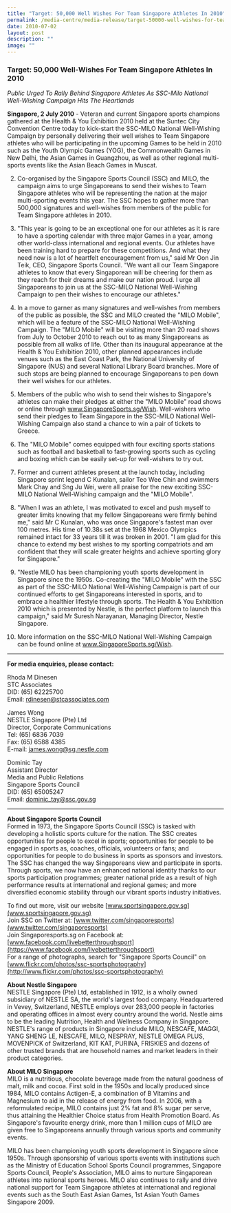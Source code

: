 ```yaml
---
title: "Target: 50,000 Well Wishes For Team Singapore Athletes In 2010"
permalink: /media-centre/media-release/target-50000-well-wishes-for-team-singapore-athletes-in-2010/
date: 2010-07-02
layout: post
description: ""
image: ""
---
```

### **Target: 50,000 Well-Wishes For Team Singapore Athletes In 2010**

_Public Urged To Rally Behind Singapore Athletes As SSC-Milo National Well-Wishing Campaign Hits The Heartlands_

**Singapore, 2 July 2010** - Veteran and current Singapore sports champions gathered at the Health & You Exhibition 2010 held at the Suntec City Convention Centre today to kick-start the SSC-MILO National Well-Wishing Campaign by personally delivering their well wishes to Team Singapore athletes who will be participating in the upcoming Games to be held in 2010 such as the Youth Olympic Games (YOG), the Commonwealth Games in New Delhi, the Asian Games in Guangzhou, as well as other regional multi-sports events like the Asian Beach Games in Muscat.

2. Co-organised by the Singapore Sports Council (SSC) and MILO, the campaign aims to urge Singaporeans to send their wishes to Team Singapore athletes who will be representing the nation at the major multi-sporting events this year. The SSC hopes to gather more than 500,000 signatures and well-wishes from members of the public for Team Singapore athletes in 2010.

3. "This year is going to be an exceptional one for our athletes as it is rare to have a sporting calendar with three major Games in a year, among other world-class international and regional events. Our athletes have been training hard to prepare for these competitions. And what they need now is a lot of heartfelt encouragement from us," said Mr Oon Jin Teik, CEO, Singapore Sports Council. "We want all our Team Singapore athletes to know that every Singaporean will be cheering for them as they reach for their dreams and make our nation proud. I urge all Singaporeans to join us at the SSC-MILO National Well-Wishing Campaign to pen their wishes to encourage our athletes."

4. In a move to garner as many signatures and well-wishes from members of the public as possible, the SSC and MILO created the "MILO Mobile", which will be a feature of the SSC-MILO National Well-Wishing Campaign. The "MILO Mobile" will be visiting more than 20 road shows from July to October 2010 to reach out to as many Singaporeans as possible from all walks of life. Other than its inaugural appearance at the Health & You Exhibition 2010, other planned appearances include venues such as the East Coast Park, the National University of Singapore (NUS) and several National Library Board branches. More of such stops are being planned to encourage Singaporeans to pen down their well wishes for our athletes.

5. Members of the public who wish to send their wishes to Singapore's athletes can make their pledges at either the "MILO Mobile" road shows or online through www.SingaporeSports.sg/Wish. Well-wishers who send their pledges to Team Singapore in the SSC-MILO National Well-Wishing Campaign also stand a chance to win a pair of tickets to Greece.

6. The "MILO Mobile" comes equipped with four exciting sports stations such as football and basketball to fast-growing sports such as cycling and boxing which can be easily set-up for well-wishers to try out.

7. Former and current athletes present at the launch today, including Singapore sprint legend C Kunalan, sailor Teo Wee Chin and swimmers Mark Chay and Sng Ju Wei, were all praise for the new exciting SSC-MILO National Well-Wishing campaign and the "MILO Mobile".

8. "When I was an athlete, I was motivated to excel and push myself to greater limits knowing that my fellow Singaporeans were firmly behind me," said Mr C Kunalan, who was once Singapore's fastest man over 100 metres. His time of 10.38s set at the 1968 Mexico Olympics remained intact for 33 years till it was broken in 2001. "I am glad for this chance to extend my best wishes to my sporting compatriots and am confident that they will scale greater heights and achieve sporting glory for Singapore."

9. "Nestle MILO has been championing youth sports development in Singapore since the 1950s. Co-creating the "MILO Mobile" with the SSC as part of the SSC-MILO National Well-Wishing Campaign is part of our continued efforts to get Singaporeans interested in sports, and to embrace a healthier lifestyle through sports. The Health & You Exhibition 2010 which is presented by Nestle, is the perfect platform to launch this campaign," said Mr Suresh Narayanan, Managing Director, Nestle Singapore.

10. More information on the SSC-MILO National Well-Wishing Campaign can be found online at www.SingaporeSports.sg/Wish.

---

**For media enquiries, please contact:**
<br>

Rhoda M Dinesen<br>
STC Associates<br>
DID: (65) 62225700<br>
Email: [rdinesen@stcassociates.com](mailto:rdinesen@stcassociates.com)

James Wong<br>
NESTLE Singapore (Pte) Ltd<br>
Director, Corporate Communications<br>
Tel: (65) 6836 7039<br>
Fax: (65) 6588 4385<br>
E-mail: [james.wong@sg.nestle.com](mailto:james.wong@sg.nestle.com)

Dominic Tay<br>
Assistant Director<br>
Media and Public Relations<br>
Singapore Sports Council<br>
DID: (65) 65005247<br>
Email: [dominic_tay@ssc.gov.sg](mailto:dominic_tay@ssc.gov.sg)

---

**About Singapore Sports Council**<br>
Formed in 1973, the Singapore Sports Council (SSC) is tasked with developing a holistic sports culture for the nation. The SSC creates opportunities for people to excel in sports; opportunities for people to be engaged in sports as, coaches, officials, volunteers or fans; and opportunities for people to do business in sports as sponsors and investors. The SSC has changed the way Singaporeans view and participate in sports. Through sports, we now have an enhanced national identity thanks to our sports participation programmes; greater national pride as a result of high performance results at international and regional games; and more diversified economic stability through our vibrant sports industry initiatives.

To find out more, visit our website [www.sportsingapore.gov.sg](www.sportsingapore.gov.sg)<br>
Join SSC on Twitter at: [www.twitter.com/singaporesports](www.twitter.com/singaporesports)<br>
Join Singaporesports.sg on Facebook at: [www.facebook.com/livebetterthroughsport](https://www.facebook.com/livebetterthroughsport)<br>
For a range of photographs, search for "Singapore Sports Council" on [www.flickr.com/photos/ssc-sportsphotography](http://www.flickr.com/photos/ssc-sportsphotography)

**About Nestle Singapore**<br>
NESTLE Singapore (Pte) Ltd, established in 1912, is a wholly owned subsidiary of NESTLE SA, the world's largest food company. Headquartered in Vevey, Switzerland, NESTLE employs over 283,000 people in factories and operating offices in almost every country around the world. Nestle aims to be the leading Nutrition, Health and Wellness Company in Singapore. NESTLE's range of products in Singapore include MILO, NESCAFE, MAGGI, YANG SHENG LE, NESCAFE, MILO, NESPRAY, NESTLE OMEGA PLUS, MOVENPICK of Switzerland, KIT KAT, PURINA, FRISKIES and dozens of other trusted brands that are household names and market leaders in their product categories.

**About MILO Singapore**<br>
MILO is a nutritious, chocolate beverage made from the natural goodness of malt, milk and cocoa. First sold in the 1950s and locally produced since 1984, MILO contains Actigen-E, a combination of B Vitamins and Magnesium to aid in the release of energy from food. In 2006, with a reformulated recipe, MILO contains just 2% fat and 8% sugar per serve, thus attaining the Healthier Choice status from Health Promotion Board. As Singapore's favourite energy drink, more than 1 million cups of MILO are given free to Singaporeans annually through various sports and community events.

MILO has been championing youth sports development in Singapore since 1950s. Through sponsorship of various sports events with institutions such as the Ministry of Education School Sports Council programmes, Singapore Sports Council, People's Association, MILO aims to nurture Singaporean athletes into national sports heroes. MILO also continues to rally and drive national support for Team Singapore athletes at international and regional events such as the South East Asian Games, 1st Asian Youth Games Singapore 2009.